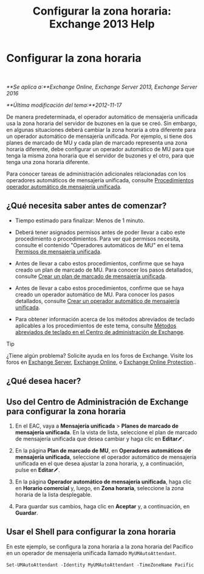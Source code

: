﻿---
title: 'Configurar la zona horaria: Exchange 2013 Help'
TOCTitle: Configurar la zona horaria
ms:assetid: 30d769e1-3657-4622-bc9a-643c63cf46d9
ms:mtpsurl: https://technet.microsoft.com/es-es/library/Aa997162(v=EXCHG.150)
ms:contentKeyID: 50556764
ms.date: 04/23/2018
mtps_version: v=EXCHG.150
ms.translationtype: HT
---

# Configurar la zona horaria

 

_**Se aplica a:**Exchange Online, Exchange Server 2013, Exchange Server 2016_

_**Última modificación del tema:**2012-11-17_

De manera predeterminada, el operador automático de mensajería unificada usa la zona horaria del servidor de buzones en la que se creó. Sin embargo, en algunas situaciones deberá cambiar la zona horaria a otra diferente para un operador automático de mensajería unificada. Por ejemplo, si tiene dos planes de marcado de MU y cada plan de marcado representa una zona horaria diferente, debe configurar un operador automático de MU para que tenga la misma zona horaria que el servidor de buzones y el otro, para que tenga una zona horaria diferente.

Para conocer tareas de administración adicionales relacionadas con los operadores automáticos de mensajería unificada, consulte [Procedimientos operador automático de mensajería unificada](um-auto-attendant-procedures-exchange-2013-help.md).

## ¿Qué necesita saber antes de comenzar?

  - Tiempo estimado para finalizar: Menos de 1 minuto.

  - Deberá tener asignados permisos antes de poder llevar a cabo este procedimiento o procedimientos. Para ver qué permisos necesita, consulte el contenido "Operadores automáticos de MU" en el tema [Permisos de mensajería unificada](unified-messaging-permissions-exchange-2013-help.md).

  - Antes de llevar a cabo estos procedimientos, confirme que se haya creado un plan de marcado de MU. Para conocer los pasos detallados, consulte [Crear un plan de marcado de mensajería unificada](create-a-um-dial-plan-exchange-2013-help.md).

  - Antes de llevar a cabo estos procedimientos, confirme que se haya creado un operador automático de MU. Para conocer los pasos detallados, consulte [Crear un operador automático de mensajería unificada](create-a-um-auto-attendant-exchange-2013-help.md).

  - Para obtener información acerca de los métodos abreviados de teclado aplicables a los procedimientos de este tema, consulte [Métodos abreviados de teclado en el Centro de administración de Exchange](keyboard-shortcuts-in-the-exchange-admin-center-exchange-online-protection-help.md).


> [!TIP]
> ¿Tiene algún problema? Solicite ayuda en los foros de Exchange. Visite los foros en <A href="https://go.microsoft.com/fwlink/p/?linkid=60612">Exchange Server</A>, <A href="https://go.microsoft.com/fwlink/p/?linkid=267542">Exchange Online</A>, o <A href="https://go.microsoft.com/fwlink/p/?linkid=285351">Exchange Online Protection</A>..



## ¿Qué desea hacer?

## Uso del Centro de Administración de Exchange para configurar la zona horaria

1.  En el EAC, vaya a **Mensajería unificada** \> **Planes de marcado de mensajería unificada**. En la vista de lista, seleccione el plan de marcado de mensajería unificada que desea cambiar y haga clic en **Editar**![Icono Editar](images/Bb124582.6f53ccb2-1f13-4c02-bea0-30690e6ea71d(EXCHG.150).gif "Icono Editar").

2.  En la página **Plan de marcado de MU**, en **Operadores automáticos de mensajería unificada**, seleccione el operador automático de mensajería unificada en el que desea ajustar la zona horaria, y, a continuación, pulse en **Editar**![Icono Editar](images/Bb124582.6f53ccb2-1f13-4c02-bea0-30690e6ea71d(EXCHG.150).gif "Icono Editar").

3.  En la página **Operador automático de mensajería unificada**, haga clic en **Horario comercial** y, luego, en **Zona horaria**, seleccione la zona horaria de la lista desplegable.

4.  Para guardar sus cambios, haga clic en **Aceptar** y, a continuación, en **Guardar**.

## Usar el Shell para configurar la zona horaria

En este ejemplo, se configura la zona horaria a la zona horaria del Pacífico en un operador de mensajería unificada llamado `MyUMAutoAttendant`.

    Set-UMAutoAttendant -Identity MyUMAutoAttendant -TimeZoneName Pacific

